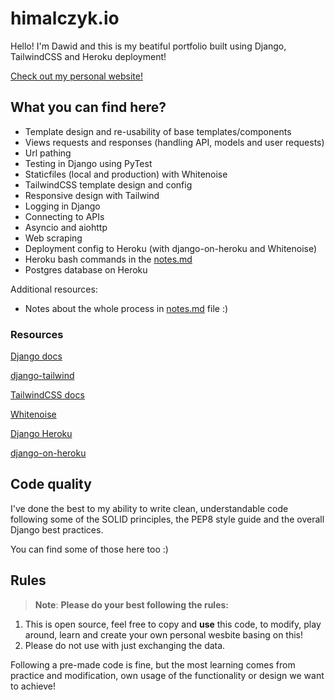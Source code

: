 # himalczyk.io

Hello! I'm Dawid and this is my beatiful portfolio built using Django, TailwindCSS and Heroku deployment!

<a href="https://web.himalczyk.online/" target="_blank">Check out my personal website!</a>

## What you can find here?

  - Template design and re-usability of base templates/components
  - Views requests and responses (handling API, models and user requests)
  - Url pathing
  - Testing in Django using PyTest
  - Staticfiles (local and production) with Whitenoise
  - TailwindCSS template design and config
  - Responsive design with Tailwind
  - Logging in Django
  - Connecting to APIs
  - Asyncio and aiohttp
  - Web scraping
  - Deployment config to Heroku (with django-on-heroku and Whitenoise)
  - Heroku bash commands in the <a href="https://github.com/himalczyk/himalczyk.io/blob/main/notes.md" target="_blank">notes.md</a>
  - Postgres database on Heroku

Additional resources:
  - Notes about the whole process in <a href="https://github.com/himalczyk/himalczyk.io/blob/main/notes.md" target="_blank">notes.md</a> file :)

### Resources

[Django docs](https://docs.djangoproject.com/en/4.1/) 
 
[django-tailwind](https://django-tailwind.readthedocs.io/en/latest/installation.html) 
 
[TailwindCSS docs](https://tailwindcss.com/docs/installation) 
 
[Whitenoise](http://whitenoise.evans.io/en/stable/django.html) 
 
[Django Heroku](https://devcenter.heroku.com/categories/working-with-django) 

[django-on-heroku](https://pypi.org/project/django-on-heroku/)

## Code quality

I've done the best to my ability to write clean, understandable code following some of the SOLID principles, the PEP8 style guide and the overall Django best practices.

You can find some of those here too :)

## Rules

> **Note**: **Please do your best following the rules:**

1. This is open source, feel free to copy and **use** this code, to modify, play around, learn and create your own personal wesbite basing on this!
2. Please do not use with just exchanging the data.

Following a pre-made code is fine, but the most learning comes from practice and modification, own usage of the functionality or design we want to achieve!

